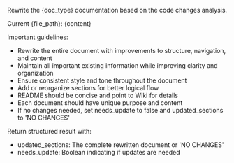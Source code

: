 Rewrite the {doc_type} documentation based on the code changes analysis.

Current {file_path}:
{content}

Important guidelines:
- Rewrite the entire document with improvements to structure, navigation, and content
- Maintain all important existing information while improving clarity and organization
- Ensure consistent style and tone throughout the document
- Add or reorganize sections for better logical flow
- README should be concise and point to Wiki for details
- Each document should have unique purpose and content
- If no changes needed, set needs_update to false and updated_sections to 'NO CHANGES'

Return structured result with:
- updated_sections: The complete rewritten document or 'NO CHANGES'
- needs_update: Boolean indicating if updates are needed